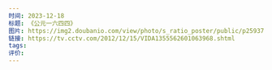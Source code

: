 ```yaml
---
时间: 2023-12-18
标题: 《公元一六四四》
图片: https://img2.doubanio.com/view/photo/s_ratio_poster/public/p2593707561.webp
链接: https://tv.cctv.com/2012/12/15/VIDA1355562601063968.shtml
tags: 
评价:
---
```




